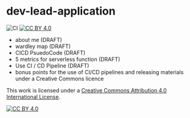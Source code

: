 # dev-lead-application

![CI](https://github.com/tpilvelis-gw/dev-lead-application/workflows/CI/badge.svg)
[![CC BY 4.0][cc-by-shield]][cc-by]

- about me (DRAFT)
- wardley map (DRAFT)
- CICD PsuedoCode (DRAFT)
- 5 metrics for serverless function (DRAFT)
- Use CI / CD Pipeline (DRAFT)
- bonus points for the use of CI/CD pipelines and releasing materials under a Creative Commons licence



This work is licensed under a [Creative Commons Attribution 4.0 International
License][cc-by].

[![CC BY 4.0][cc-by-image]][cc-by]

[cc-by]: http://creativecommons.org/licenses/by/4.0/
[cc-by-image]: https://i.creativecommons.org/l/by/4.0/88x31.png
[cc-by-shield]: https://img.shields.io/badge/License-CC%20BY%204.0-lightgrey.svg
